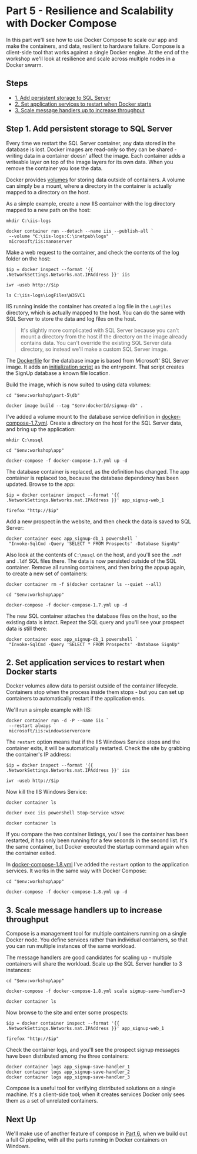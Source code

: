 # Part 5 - Resilience and Scalability with Docker Compose

In this part we'll see how to use Docker Compose to scale our app and make the containers, and data, resilient to hardware failure. Compose is a client-side tool that works against a single Docker engine. At the end of the workshop we'll look at resilience and scale across multiple nodes in a Docker swarm.

## Steps

* [1. Add persistent storage to SQL Server](#1)
* [2. Set application services to restart when Docker starts](#2)
* [3. Scale message handlers up to increase throughput](#3)

## <a name="1"></a>Step 1. Add persistent storage to SQL Server

Every time we restart the SQL Server container, any data stored in the database is lost. Docker images are read-only so they can be shared - writing data in a container doesn' affect the image. Each container adds a writeable layer on top of the image layers for its own data. When you remove the container you lose the data.

Docker provides [volumes](https://docs.docker.com/engine/admin/volumes/volumes/) for storing data outside of containers. A volume can simply be a mount, where a directory in the container is actually mapped to a directory on the host.

As a simple example, create a new IIS container with the log directory mapped to a new path on the host:

```
mkdir C:\iis-logs

docker container run --detach --name iis --publish-all `
 --volume "C:\iis-logs:C:\inetpub\logs" `
 microsoft/iis:nanoserver
```

Make a web request to the container, and check the contents of the log folder on the host:

```
$ip = docker inspect --format '{{ .NetworkSettings.Networks.nat.IPAddress }}' iis

iwr -useb http://$ip

ls C:\iis-logs\LogFiles\W3SVC1
```

IIS running inside the container has created a log file in the `LogFiles` directory, which is actually mapped to the host. You can do the same with SQL Server to store the data and log files on the host.

> It's slightly more complicated with SQL Server because you can't mount a directory from the host if the directory on the image already contains data. You can't override the existing SQL Server data directory, so instead we'll make a custom SQL Server image.

The [Dockerfile](part-5/db/Dockerfile) for the database image is based from Microsoft' SQL Server image. It adds an [initialization script](part-5/db/Initialize-Database.ps1) as the entrypoint. That script creates the SignUp database a known file location.

Build the image, which is now suited to using data volumes:

```
cd "$env:workshop\part-5\db"

docker image build --tag "$env:dockerId/signup-db" .
```

I've added a volume mount to the database service definition in [docker-compose-1.7.yml](app/docker-compose-1.7.yml). Create a directory on the host for the SQL Server data, and bring up the application: 

```
mkdir C:\mssql

cd "$env:workshop\app"

docker-compose -f docker-compose-1.7.yml up -d
```

The database container is replaced, as the definition has changed. The app container is replaced too, because the database dependency has been updated. Browse to the app:

```
$ip = docker container inspect --format '{{ .NetworkSettings.Networks.nat.IPAddress }}' app_signup-web_1

firefox "http://$ip"
```

Add a new prospect in the website, and then check the data is saved to SQL Server:

```
docker container exec app_signup-db_1 powershell `
 "Invoke-SqlCmd -Query 'SELECT * FROM Prospects' -Database SignUp"
```

Also look at the contents of `C:\mssql` on the host, and you'll see the `.mdf` and `.ldf` SQL files there. The data is now persisted outside of the SQL container. Remove all running containers, and then bring the appup again, to create a new set of containers:

```
docker container rm -f $(docker container ls --quiet --all)

cd "$env:workshop\app"

docker-compose -f docker-compose-1.7.yml up -d
```

The new SQL container attaches the database files on the host, so the existing data is intact. Repeat the SQL query and you'll see your prospect data is still there:

```
docker container exec app_signup-db_1 powershell `
 "Invoke-SqlCmd -Query 'SELECT * FROM Prospects' -Database SignUp"
```

## <a name="2"></a>2. Set application services to restart when Docker starts

Docker volumes allow data to persist outside of the container lifecycle. Containers stop when the process inside them stops - but you can set up containers to automatically restart if the application ends.

We'll run a simple example with IIS:

```
docker container run -d -P --name iis `
 --restart always `
 microsoft/iis:windowsservercore
```

The `restart` option means that if the IIS Windows Service stops and the container exits, it will be automatically restarted. Check the site by grabbing the container's IP address:

```
$ip = docker inspect --format '{{ .NetworkSettings.Networks.nat.IPAddress }}' iis

iwr -useb http://$ip
```

Now kill the IIS Windows Service:

```
docker container ls 

docker exec iis powershell Stop-Service w3svc

docker container ls 
```

If you compare the two container listings, you'll see the container has been restarted, it has only been running for a few seconds in the second list. It's the same container, but Docker executed the startup command again when the container exited.

In [docker-compose-1.8.yml](app/docker-compose-1.8.yml) I've added the `restart` option to the application services. It works in the same way with Docker Compose:

```
cd "$env:workshop\app"

docker-compose -f docker-compose-1.8.yml up -d
```

## <a name="3"></a>3. Scale message handlers up to increase throughput

Compose is a management tool for multiple containers running on a single Docker node. You define services rather than individual containers, so that you can run multiple instances of the same workload.

The message handlers are good candidates for scaling up - multiple containers will share the workload. Scale up the SQL Server handler to 3 instances:

```
cd "$env:workshop\app"

docker-compose -f docker-compose-1.8.yml scale signup-save-handler=3

docker container ls
```

Now browse to the site and enter some prospects:

```
$ip = docker container inspect --format '{{ .NetworkSettings.Networks.nat.IPAddress }}' app_signup-web_1

firefox "http://$ip"
```

Check the container logs, and you'll see the prospect signup messages have been distributed among the three containers:

```
docker container logs app_signup-save-handler_1
docker container logs app_signup-save-handler_2
docker container logs app_signup-save-handler_3
```

Compose is a useful tool for verifying distributed solutions on a single machine. It's a client-side tool; when it creates services Docker only sees them as a set of unrelated containers.

## Next Up

We'll make use of another feature of compose in [Part 6](part-6.md), when we build out a full CI pipeline, with all the parts running in Docker containers on Windows.